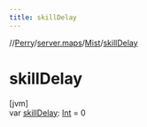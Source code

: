 ```yaml
---
title: skillDelay
---
```

//[Perry](../../../index.html)/[server.maps](../index.html)/[Mist](index.html)/[skillDelay](skill-delay.html)



# skillDelay



[jvm]\
var [skillDelay](skill-delay.html): [Int](https://kotlinlang.org/api/latest/jvm/stdlib/kotlin/-int/index.html) = 0




